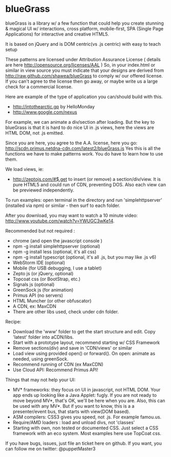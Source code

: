 # blueGrass
 blueGrass is a library w/ a few function that could help you create stunning & magical UI w/ interactions,
    cross platform, mobile-first, SPA (Single Page Applications) for interactive and creative HTML5.

It is based on jQuery and is DOM centric(vs .js centric) with easy to teach setup

These patterns are licensed under Attribution Assurance License ( details are here http://opensource.org/licenses/AAL )
So, in your index.html or similar in view source you must indicate that your designs are derived from http://raw.github.com/shawea/blueGrass to comply w/ our offered license.
If you can't agree to the license then go away, or maybe write us a large check for a commercial license.

Here are example of the type of application you can/should build with this.
- http://intothearctic.gp by HelloMonday
- http://www.google.com/nexus

For example, we can animate a div/section after loading. But the key to blueGrass is that it is hard to do nice UI in .js views, here the views are HTML DOM, not .js emitted.

Since you are here, you agree to the A.A. license, here you go: http://scdn.primus.netdna-cdn.com/latest2/blueGrass.js
Yes this is all the functions we have to make patterns work. You do have to learn how to use them.

We load views, ie:
- http://zeptojs.com/#$.get
 to insert (or remove) a section/div/view.
It is pure HTML5 and could run of CDN, preventing DOS. Also each view can be previewed independently.

To run examples:
open terminal in the directory and run 'simplehttpserver' (installed via npm) or similar - then surf to each folder.

After you download, you may want to watch a 10 minute video: http://www.youtube.com/watch?v=YWUGC3wKe14.

Recommended but not required :
* chrome (and open the javascript console )
* npm -g install simplehttpserver (optional)
* npm -g install less (optional, it's all css)
* npm -g install typescript (optional, it's all .js, but you may like .js v6)
* WebStorm IDE (optional)
* Mobile (for USB debugging, I use a tablet)
* Zepto js (or jQuery, optional)
* Topcoat css (or BootStrap, etc.)
* Signals js   (optional)
* GreenSock js  (for animation)
* Primus API (no servers)
* HTML Muncher (or other obfuscator)
* A CDN, ex: MaxCDN
* There are other libs used, check under cdn folder.

Recipe:
- Download the 'www' folder to get the start structure and edit. Copy 'latest' folder into aCDN/libs.
- Start with a prototype layout, recommend starting w/ CSS Framework
- Remove sections(div) and save in 'CDN/views' or similar
- Load view using provided open() or forward(). On open: animate as needed, using greenSock.
- Recommend running of CDN (ex MaxCDN)
- Use Cloud API: Recommend Primus API!

Things that may not help your UI:
- MV* frameworks: they focus on UI in javascript, not HTML DOM. Your app ends up looking like a Java Applet: fugly.
    If you are not ready to move beyond MV*, that's OK, we'll be here when you are. Also, this can be used with any MV*.
    But if you want to know, this is a a presenter/event bus, that starts with view(DOM based).
- ASM compilers: CSS3 gives you speed, not .js. For example famou.us.
- Require/AMD loaders : load and unload divs, not 'classes'
- Starting with own, non tested or documented CSS. Just select a CSS framework with an eco system. Most examples here use TopCoat css.

If you have bugs, issues, just file an ticket here on github.
If you want, you can follow me on twitter: @puppetMaster3
